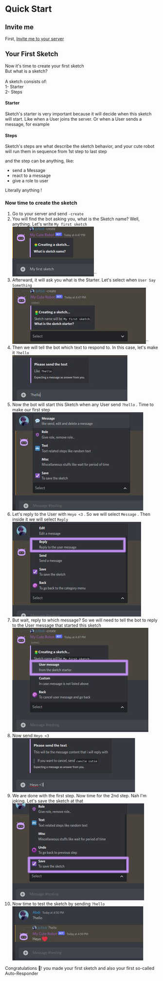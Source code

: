 # Quick Start

## Invite me

First, [Invite me to your server](https://discord.com/api/oauth2/authorize?client\_id=972994201195278346\&permissions=8\&scope=applications.commands+bot)

## Your First Sketch

Now it's time to create your first sketch\
But what is a sketch?\
\
A sketch consists of:\
1- Starter\
2- Steps

#### Starter

Sketch's starter is very important because it will decide when this sketch will start. Like when a User joins the server. Or when a User sends a message, for example

#### Steps

Sketch's steps are what describe the sketch behavior, and your cute robot will run them in sequence from 1st step to last step

and the step can be anything, like:

* send a Message
* react to a message
* give a role to user

Literally anything !

### Now time to create the sketch

1. Go to your server and send
`-create`
2. You will find the bot asking you, what is the Sketch name? Well, anything. Let's write `My first sketch`\
   ![](.gitbook/assets/image.png)\`\`
3. Afterward, it will ask you what is the Starter. Let's select when `User Say Something`\
   ![](<.gitbook/assets/image (6).png>)\`\`
4. Then we will tell the bot which text to respond to. In this case, let's make it `?hello`\
   ![](<.gitbook/assets/image (4).png>)
5. Now the bot will start this Sketch when any User send `?hello` . Time to make our first step\
   ![](<.gitbook/assets/image (11).png>)
6. Let's reply to the User with `Heyo <3` . So we will select `Message` . Then inside it we will select `Reply`\
   ![](<.gitbook/assets/image (8).png>)
7. But wait, reply to which message? So we will need to tell the bot to reply to the User message that started this sketch\
   ![](<.gitbook/assets/image (1).png>)
8. Now send `Heyo <3`\
   ![](<.gitbook/assets/image (7).png>)
9. We are done with the first step. Now time for the 2nd step. Nah I'm joking. Let's save the sketch at that\
   ![](<.gitbook/assets/image (10).png>)
10. Now time to test the sketch by sending `?hello`\
    ![](<.gitbook/assets/image (9).png>)

Congratulations :tada:! you made your first sketch and also your first so-called Auto-Responder
